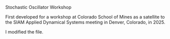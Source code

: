 Stochastic Oscillator Workshop

First developed for a workshop at Colorado School of Mines as a satellite to the SIAM 
Applied Dynamical Systems meeting in Denver, Colorado, in 2025.

I modified the file.